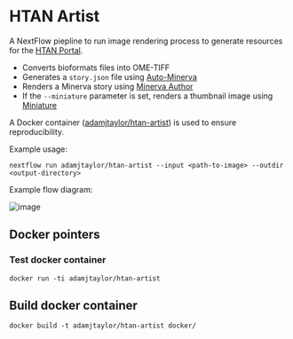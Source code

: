 # HTAN Artist

A NextFlow piepline to run image rendering process to generate resources for the [HTAN Portal](https://github.com/ncihtan/htan-portal).

- Converts bioformats files into OME-TIFF
- Generates a `story.json` file using [Auto-Minerva](https://github.com/jmuhlich/auto-minerva)
- Renders a Minerva story using [Minerva Author](https://github.com/labsyspharm/minerva-author)
- If the `--miniature` parameter is set, renders a thumbnail image using [Miniature](https://github.com/adamjtaylor/miniature)

A Docker container ([adamjtaylor/htan-artist](https://hub.docker.com/repository/docker/adamjtaylor/htan-artist)) is used to ensure reproducibility.

Example usage:

```
nextflow run adamjtaylor/htan-artist --input <path-to-image> --outdir <output-directory>
```

Example flow diagram:

![image](https://user-images.githubusercontent.com/14945787/133272620-18223615-ce22-41c3-807b-3f3007b8f080.png)

## Docker pointers

### Test docker container

`docker run -ti adamjtaylor/htan-artist`

## Build docker container

`docker build -t adamjtaylor/htan-artist docker/`
